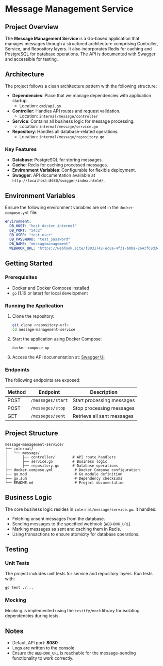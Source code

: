 # Message Management Service
 
## Project Overview
The **Message Management Service** is a Go-based application that manages messages through a structured architecture comprising Controller, Service, and Repository layers. It also incorporates Redis for caching and PostgreSQL for database operations. The API is documented with Swagger and accessible for testing.

## Architecture
The project follows a clean architecture pattern with the following structure:

- **Dependencies**: Place that we manage dependencies with application startup.
  - Location: `cmd/api.go`
- **Controller**: Handles API routes and request validation.
  - Location: `internal/message/controller`
- **Service**: Contains all business logic for message processing.
  - Location: `internal/message/service.go`
- **Repository**: Handles all database-related operations.
  - Location: `internal/message/repository.go`

### Key Features
- **Database**: PostgreSQL for storing messages.
- **Cache**: Redis for caching processed messages.
- **Environment Variables**: Configurable for flexible deployment.
- **Swagger**: API documentation available at `http://localhost:8080/swagger/index.html#/`.

## Environment Variables
Ensure the following environment variables are set in the `docker-compose.yml` file:

```yaml
environment:
  DB_HOST: "host.docker.internal"
  DB_PORT: "5432"
  DB_USER: "test_user"
  DB_PASSWORD: "test_password"
  DB_NAME: "messagemanagement"
  WEBHOOK_URL: "https://webhook.site/f8032742-ec8a-4f31-b0ba-2643f69d3432"
```

## Getting Started

### Prerequisites
- Docker and Docker Compose installed
- `go` (1.19 or later) for local development

### Running the Application

1. Clone the repository:
   ```bash
   git clone <repository-url>
   cd message-management-service
   ```

2. Start the application using Docker Compose:
   ```bash
   docker-compose up 
   ```

3. Access the API documentation at:
   [Swagger UI](http://localhost:8080/swagger/index.html#/)

### Endpoints

The following endpoints are exposed:

| Method | Endpoint                 | Description                     |
|--------|--------------------------|---------------------------------|
| POST   | `/messages/start`        | Start processing messages       |
| POST   | `/messages/stop`         | Stop processing messages        |
| GET    | `/messages/sent`         | Retrieve all sent messages      |

## Project Structure
```
message-management-service/
├── internal/
│   └── message/
│       ├── controller/        # API route handlers
│       ├── service.go         # Business logic
│       ├── repository.go      # Database operations
├── docker-compose.yml          # Docker Compose configuration
├── go.mod                      # Go module definition
├── go.sum                      # Dependency checksums
└── README.md                   # Project documentation
```

## Business Logic
The core business logic resides in `internal/message/service.go`. It handles:
- Fetching unsent messages from the database.
- Sending messages to the specified webhook (`WEBHOOK_URL`).
- Marking messages as sent and caching them in Redis.
- Using transactions to ensure atomicity for database operations.

## Testing
### Unit Tests
The project includes unit tests for service and repository layers. Run tests with:
```bash
go test ./...
```

### Mocking
Mocking is implemented using the `testify/mock` library for isolating dependencies during tests.

## Notes
- Default API port: **8080**
- Logs are written to the console.
- Ensure the `WEBHOOK_URL` is reachable for the message-sending functionality to work correctly.


